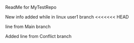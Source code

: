 ReadMe for MyTestRepo

New info added while in linux user1 branch
<<<<<<< HEAD

line from Main branch

Added line from Conflict branch

